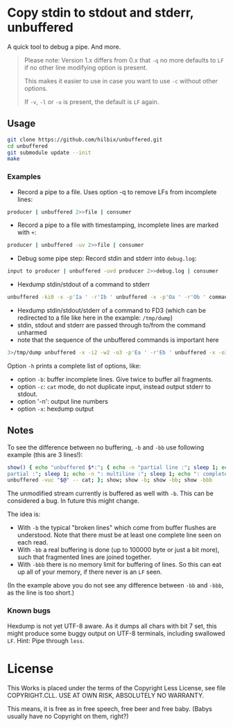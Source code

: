 # Copy stdin to stdout and stderr, unbuffered

A quick tool to debug a pipe.  And more.

> Please note:  Version 1.x differs from 0.x that `-q` no more defaults to `LF` if no other line modifying option is present.
>
> This makes it easier to use in case you want to use `-c` without other options.
>
> If `-v`, `-l` or `-u` is present, the default is `LF` again.


## Usage

```bash
git clone https://github.com/hilbix/unbuffered.git
cd unbuffered
git submodule update --init
make
```

### Examples

- Record a pipe to a file.  Uses option -q to remove LFs from incomplete lines:
```bash
producer | unbuffered 2>>file | consumer
```

- Record a pipe to a file with timestamping, incomplete lines are marked with `+`:
```bash
producer | unbuffered -uv 2>>file | consumer
```

- Debug some pipe step: Record stdin and stderr into `debug.log`:
```bash
input to producer | unbuffered -uvd producer 2>>debug.log | consumer
```

- Hexdump stdin/stdout of a command to stderr
```bash
unbuffered -ki0 -x -p'Ia ' -r'Ib ' unbuffered -x -p'Oa ' -r'Ob ' command args..
```

- Hexdump stdin/stdout/stderr of a command to FD3 (which can be redirected to a file like here in the example: `/tmp/dump`)
- stdin, stdout and stderr are passed through to/from the command unharmed
- note that the sequence of the unbuffered commands is important here
```bash
3>/tmp/dump unbuffered -x -i2 -w2 -o3 -p'Ea ' -r'Eb ' unbuffered -x -o3 -p'Oa ' -r'Ob ' unbuffered -x -ki0 -o3 -p'Ia ' -r 'Ib ' -- command args..
```

Option `-h` prints a complete list of options, like:

- option `-b`: buffer incomplete lines.  Give twice to buffer all fragments.
- option `-c`: `cat` mode, do not duplicate input, instead output stderr to stdout.
- option '-n': output line numbers
- option `-x`: hexdump output


## Notes

To see the difference between no buffering, `-b` and `-bb` use following example (this are 3 lines!):

```bash
show() { echo "unbuffered $*:"; { echo -n "partial line :"; sleep 1; echo -n ": complete
partial :"; sleep 1; echo -n ": multiline :"; sleep 1; echo ": complete"; } |
unbuffered -vuc "$@" -- cat; }; show; show -b; show -bb; show -bbb
```

The unmodified stream currently is buffered as well with `-b`.
This can be considered a bug.  In future this might change.

The idea is:

- With `-b` the typical "broken lines" which come from buffer flushes are understood.  Note that there must be at least one complete line seen on each read.
- With `-bb` a real buffering is done (up to 100000 byte or just a bit more), such that fragmented lines are joined together.
- With `-bbb` there is no memory limit for buffering of lines.  So this can eat up all of your memory, if there never is an `LF` seen.

(In the example above you do not see any difference between `-bb` and `-bbb`, as the line is too short.)


### Known bugs

Hexdump is not yet UTF-8 aware.  As it dumps all chars with bit 7 set, this might produce some buggy output on UTF-8 terminals, including swallowed `LF`.  Hint: Pipe through `less`.


# License

This Works is placed under the terms of the Copyright Less License,
see file COPYRIGHT.CLL.  USE AT OWN RISK, ABSOLUTELY NO WARRANTY.

This means, it is free as in free speech, free beer and free baby.
(Babys usually have no Copyright on them, right?)

